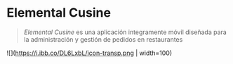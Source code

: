 # Elemental Cusine

> *Elemental Cusine* es una aplicación integramente móvil diseñada para la administración y gestión de pedidos en restaurantes

![](https://i.ibb.co/DL6LxbL/icon-transp.png | width=100)
